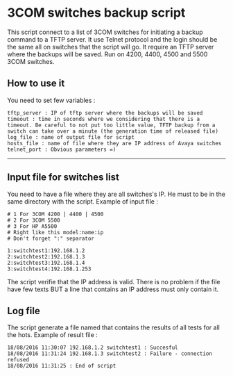 **3COM switches backup script**
===================

This script connect to a list of 3COM switches for initiating a backup command to a TFTP server.
It use Telnet protocol and the login should be the same all on switches that the script will go.
It require an TFTP server where the backups will be saved.
Run on 4200, 4400, 4500 and 5500 3COM switches.

How to use it
-------------

You need to set few variables :

	tftp_server : IP of tftp server where the backups will be saved
	timeout : time in seconds where we considering that there is a timeout. Be careful to not put too little value, TFTP backup from a switch can take over a minute (the generation time of released file)
	log_file : name of output file for script
	hosts_file : name of file where they are IP address of Avaya switches
	telnet_port : Obvious parameters =)

----------

Input file for switches list
-------------

You need to have a file where they are all switches's IP. He must to be in the same directory with the script. Example of input file :

	# 1 For 3COM 4200 | 4400 | 4500
	# 2 For 3COM 5500
	# 3 For HP A5500
	# Right like this model:name:ip
	# Don't forget ":" separator

	1:switchtest1:192.168.1.2
	2:switchtest2:192.168.1.3
	2:switchtest3:192.168.1.4
	3:switchtest4:192.168.1.253

The script verifie that the IP address is valid.
There is no problem if the file have few texts BUT a line that contains an IP address must only contain it.

Log file
-------------
The script generate a file named that contains the results of all tests for all the hots.
Example of result file :

    18/08/2016 11:30:07 192.168.1.2 switchtest1 : Succesful
    18/08/2016 11:31:24 192.168.1.3 switchtest2 : Failure - connection refused
    18/08/2016 11:31:25 : End of script
